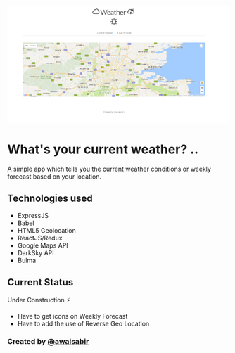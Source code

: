 ![What's My Weather?](app.png?raw=true "What is My Weather?")

# What's your current weather? ..

A simple app which tells you the current weather conditions or weekly forecast based on your location.

## Technologies used
  - ExpressJS
  - Babel
  - HTML5 Geolocation
  - ReactJS/Redux
  - Google Maps API
  - DarkSky API
  - Bulma

## Current Status
Under Construction :zap:
  - Have to get icons on Weekly Forecast
  - Have to add the use of Reverse Geo Location

### Created by [@awaisabir](https://github.com/awaisabir)

